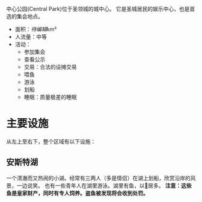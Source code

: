 中心公园(Central Park)位于圣领城的城中心。
它是圣城居民的娱乐中心，也是首选的集会地点。
* 面积：*待编辑*km²
* 人流量：中等
* 活动：  
  * 参加集会
  * 查看公示
  * 交易：合法的设摊交易
  * 喂鱼
  * 游泳
  * 划船
  * 睡眠：质量极差的睡眠

# 主要设施
从左上至右下，整个区域有以下设施：  
## 安斯特湖
一个清澈而又热闹的小湖。经常有三两人（多是情侣）在湖上划船，欣赏沿岸的风景，一边说笑。
也有一些青年人在湖里游泳。湖里有鱼，以🐠居多。
**注意：这些鱼是皇家财产，同时有专人饲养。盗鱼被发现将会收到处罚。**